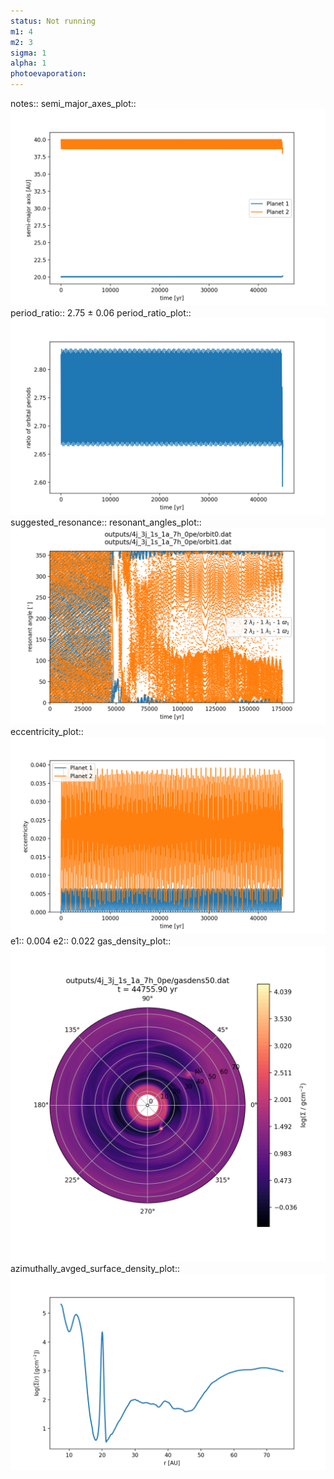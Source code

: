 ```yaml
---
status: Not running
m1: 4
m2: 3
sigma: 1
alpha: 1
photoevaporation: 
---
```


notes::
semi_major_axes_plot:: ![semi_major_axes_4j_3j_1s_1a_7h_0pe.png](plots/semi_major_axes/semi_major_axes_4j_3j_1s_1a_7h_0pe.png)
period_ratio:: 2.75 ± 0.06
period_ratio_plot:: ![period_ratio_4j_3j_1s_1a_7h_0pe.png](plots/period_ratio/period_ratio_4j_3j_1s_1a_7h_0pe.png)
suggested_resonance:: 
resonant_angles_plot:: ![resonant_angles_4j_3j_1s_1a_7h_0pe.png](plots/resonant_angles/resonant_angles_4j_3j_1s_1a_7h_0pe.png)
eccentricity_plot:: ![eccentricity_4j_3j_1s_1a_7h_0pe.png](plots/eccentricity/eccentricity_4j_3j_1s_1a_7h_0pe.png)
e1:: 0.004
e2:: 0.022
gas_density_plot:: ![gas_density_4j_3j_1s_1a_7h_0pe.png](plots/gas_density/gas_density_4j_3j_1s_1a_7h_0pe.png)
azimuthally_avged_surface_density_plot:: ![azimuthally_avged_surface_density_4j_3j_1s_1a_7h_0pe.png](plots/azimuthally_avged_surface_density/azimuthally_avged_surface_density_4j_3j_1s_1a_7h_0pe.png)
